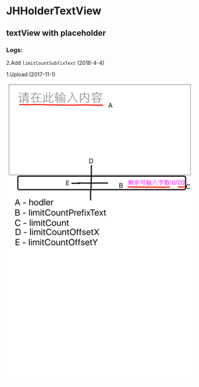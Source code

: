 # JHHolderTextView
## textView with placeholder

### Logs:
2.Add ```limitCountSubfixText``` (2018-4-4)

1.Upload (2017-11-1)

![image](https://github.com/xjh093/JHHolderTextView/blob/master/images.png)
